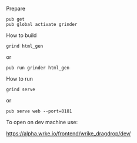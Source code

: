 Prepare

```
pub get
pub global activate grinder
```

How to build

```
grind html_gen
```
or
```
pub run grinder html_gen
```

How to run

```
grind serve
```
or
```
pub serve web --port=8181
```

To open on dev machine use:

https://alpha.wrke.io/frontend/wrike_dragdrop/dev/
